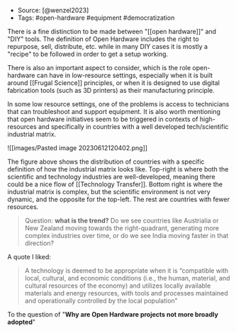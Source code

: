 
- Source: [@wenzel2023]
- Tags: #open-hardware #equipment #democratization

There is a fine distinction to be made between "[[open hardware]]" and "DIY" tools. The definition of Open Hardware includes the right to repurpose, sell, distribute, etc. while in many DIY cases it is mostly a "recipe" to be followed in order to get a setup working. 

There is also an important aspect to consider, which is the role open-hardware can have in low-resource settings, especially when it is built around [[Frugal Science]] principles, or when it is designed to use digital fabrication tools (such as 3D printers) as their manufacturing principle. 

In some low resource settings, one of the problems is access to technicians that can troubleshoot and support equipment. It is also worth mentioning that open hardware initiatives seem to be triggered in contexts of high-resources and specifically in countries with a well developed tech/scientific industrial matrix. 

![[images/Pasted image 20230612120402.png]]

The figure above shows the distribution of countries with a specific definition of how the industrial matrix looks like. Top-right is where both the scientific and technology industries are well-developed, meaning there could be a nice flow of [[Technology Transfer]]. Bottom right is where the industrial matrix is complex, but the scientific environment is not very dynamic, and the opposite for the top-left. The rest are countries with fewer resources. 

> Question: **what is the trend?** Do we see countries like Austrialia or New Zealand moving towards the right-quadrant, generating more complex industries over time, or do we see India moving faster in that direction? 

A quote I liked:

> A technology is deemed to be appropriate when it is “compatible with local, cultural, and economic conditions (i.e., the human, material, and cultural resources of the economy) and utilizes locally available materials and energy resources, with tools and processes maintained and operationally controlled by the local population”

To the question of "**Why are Open Hardware projects not more broadly adopted**"

